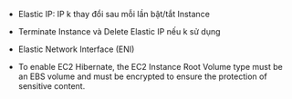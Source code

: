 - Elastic IP: IP k thay đổi sau mỗi lần bật/tắt Instance
- Terminate Instance và Delete Elastic IP nếu k sử dụng

- Elastic Network Interface (ENI)
- To enable EC2 Hibernate, the EC2 Instance Root Volume type must be an EBS volume and must be encrypted to ensure the protection of sensitive content.
